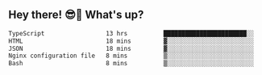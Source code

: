 ## Hey there! 😎👋 What's up?

<!--START_SECTION:waka-->

```txt
TypeScript                 13 hrs          ███████████████████████░░   92.46 %
HTML                       18 mins         ▓░░░░░░░░░░░░░░░░░░░░░░░░   02.24 %
JSON                       18 mins         ▓░░░░░░░░░░░░░░░░░░░░░░░░   02.13 %
Nginx configuration file   8 mins          ▒░░░░░░░░░░░░░░░░░░░░░░░░   01.00 %
Bash                       8 mins          ▒░░░░░░░░░░░░░░░░░░░░░░░░   01.00 %
```

<!--END_SECTION:waka-->
